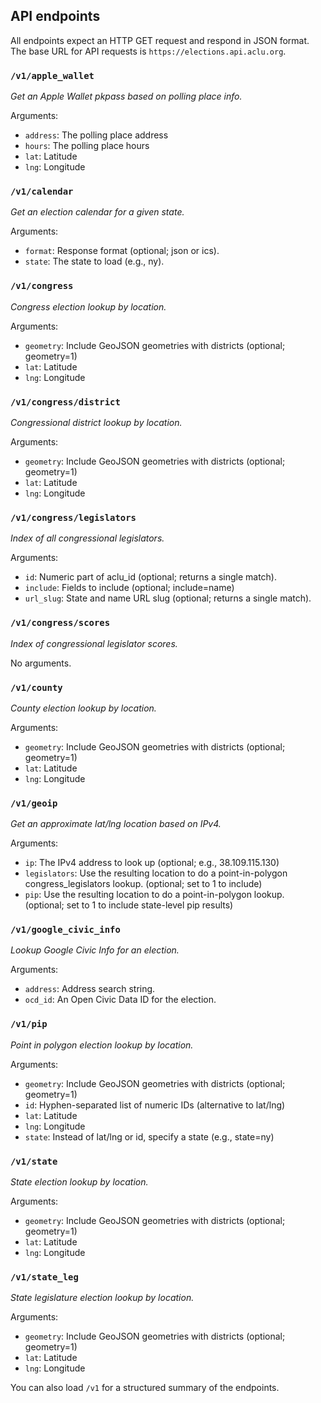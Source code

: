 ## API endpoints

All endpoints expect an HTTP GET request and respond in JSON format. The base URL for API requests is `https://elections.api.aclu.org`.

### `/v1/apple_wallet`

*Get an Apple Wallet pkpass based on polling place info.*

Arguments:
* `address`: The polling place address
* `hours`: The polling place hours
* `lat`: Latitude
* `lng`: Longitude

### `/v1/calendar`

*Get an election calendar for a given state.*

Arguments:
* `format`: Response format (optional; json or ics).
* `state`: The state to load (e.g., ny).

### `/v1/congress`

*Congress election lookup by location.*

Arguments:
* `geometry`: Include GeoJSON geometries with districts (optional; geometry=1)
* `lat`: Latitude
* `lng`: Longitude

### `/v1/congress/district`

*Congressional district lookup by location.*

Arguments:
* `geometry`: Include GeoJSON geometries with districts (optional; geometry=1)
* `lat`: Latitude
* `lng`: Longitude

### `/v1/congress/legislators`

*Index of all congressional legislators.*

Arguments:
* `id`: Numeric part of aclu_id (optional; returns a single match).
* `include`: Fields to include (optional; include=name)
* `url_slug`: State and name URL slug (optional; returns a single match).

### `/v1/congress/scores`

*Index of congressional legislator scores.*

No arguments.

### `/v1/county`

*County election lookup by location.*

Arguments:
* `geometry`: Include GeoJSON geometries with districts (optional; geometry=1)
* `lat`: Latitude
* `lng`: Longitude

### `/v1/geoip`

*Get an approximate lat/lng location based on IPv4.*

Arguments:
* `ip`: The IPv4 address to look up (optional; e.g., 38.109.115.130)
* `legislators`: Use the resulting location to do a point-in-polygon congress_legislators lookup. (optional; set to 1 to include)
* `pip`: Use the resulting location to do a point-in-polygon lookup. (optional; set to 1 to include state-level pip results)

### `/v1/google_civic_info`

*Lookup Google Civic Info for an election.*

Arguments:
* `address`: Address search string.
* `ocd_id`: An Open Civic Data ID for the election.

### `/v1/pip`

*Point in polygon election lookup by location.*

Arguments:
* `geometry`: Include GeoJSON geometries with districts (optional; geometry=1)
* `id`: Hyphen-separated list of numeric IDs (alternative to lat/lng)
* `lat`: Latitude
* `lng`: Longitude
* `state`: Instead of lat/lng or id, specify a state (e.g., state=ny)

### `/v1/state`

*State election lookup by location.*

Arguments:
* `geometry`: Include GeoJSON geometries with districts (optional; geometry=1)
* `lat`: Latitude
* `lng`: Longitude

### `/v1/state_leg`

*State legislature election lookup by location.*

Arguments:
* `geometry`: Include GeoJSON geometries with districts (optional; geometry=1)
* `lat`: Latitude
* `lng`: Longitude

You can also load `/v1` for a structured summary of the endpoints.

